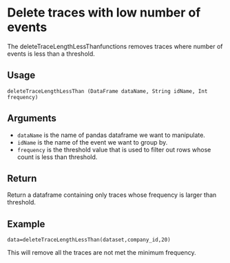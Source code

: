 # Delete traces with low number of events

The deleteTraceLengthLessThanfunctions removes traces where number of events is less than a threshold.

## Usage
``
deleteTraceLengthLessThan (DataFrame dataName, String idName, Int frequency)
``

## Arguments
- `dataName` is the name of pandas dataframe we want to manipulate.
- `idName` is the name of the event we want to group by.
- `frequency` is the threshold value that is used to filter out rows whose count is less than threshold.

## Return
Return a dataframe containing only traces whose frequency is larger than threshold.

## Example

```
data=deleteTraceLengthLessThan(dataset,company_id,20)
```


This will remove all the traces are not met the minimum frequency.